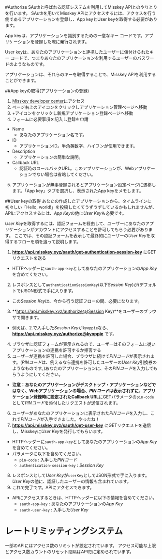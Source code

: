 #Authorize
SAuthと呼ばれる認証システムを利用してMisskey APIとのやりとりを行います。
SAuthを用いてMisskey APIにアクセスするには、アクセスを行う側であるアプリケーションを登録し、App keyとUser keyを取得する必要があります。

App keyは、アプリケーションを識別するための一意なキー コードです。アプリケーションを登録した際に発行されます。

User keyは、あなたのアプリケーションと連携したユーザーに値付けられたキー コードで、つまりあなたのアプリケーションを利用するユーザーのパスワードのようなものです。

アプリケーションは、それらのキーを取得することで、Misskey APIを利用することができます。

##App keyの取得(アプリケーションの登録)
1. [Misskey developer center](http://dev.misskey.xyz)にアクセス
2. ページ右上のアイコンをクリックしアプリケーション管理ページへ移動
3. +アイコンをクリックし新規アプリケーション登録ページへ移動
4. フォームに必要事項を記入し登録を申請
  - Name
    - あなたのアプリケーション名です。
  - ID
    - アプリケーションID。半角英数字、ハイフンが使用できます。
  - Description
    - アプリケーションの簡単な説明。
 - Callback URL
    - 認証時のコールバックURL。このアプリケーションが、Webアプリケーションでない場合は省略してください。
5. アプリケーションが無事登録されるとアプリケーション設定ページに遷移します。「App key」タブを選択し、表示されたApp keyをメモします。

##User keyの取得
あなたの作成したアプリケーションから、タイムラインに初々しい「Hello, world!」を投稿したくてうずうずしているかもしれませんが、APIにアクセスするには、*App Key*の他に*User Key*も必要です。

*User Key*を取得するには、認証フォームを経由して、ユーザーにあなたのアプリケーションがアカウントにアクセスすることを許可してもらう必要があります。
ここでは、その認証フォームを表示して最終的にユーザーの*User Key*を取得するフローを順を追って説明します。

1. **https://api.misskey.xyz/sauth/get-authentication-session-key** にGETリクエストを送る
  - HTTPヘッダーに``sauth-app-key``としてあなたのアプリケーションの*App Key*を含めてください。
2. レスポンスとして``authenticationSessionKey``(以下*Session Key*)が(デフォルトで)JSON形式で手に入ります。
  - この*Session Key*は、今から行う認証フローの間、必要になります。
3. **https://api.misskey.xyz/authorize@(Session Key)**をユーザーのブラウザで開きます。
  - 例えば、2.で入手した*Session Key*が``kyoppie``なら、**https://api.misskey.xyz/authorize@kyoppie** です。
4. ブラウザに認証フォームが表示されるので、ユーザーはそのフォームに従いアプリケーションの連携を許可するか拒否する
5. ユーザーが連携を許可した場合、ブラウザに続けて*PINコード*が表示されます。(*PINコード*は、例えるなら連携を許可したユーザーの*User Key*引換券のようなものです。)あなたのアプリケーションに、その*PINコード*を入力してもらうようにしてください。
  - **注意：**あなたのアプリケーションがデスクトップ・アプリケーションなどではなく、Webアプリケーションの場合、*PINコード*は表示されずに、アプリケーション登録時に設定された**Callback URL**にGETパラメータの``pin-code``として*PINコード*を添付したリクエストが送信されます。
6. ユーザーがあなたのアプリケーションに表示された*PINコード*を入力し、これで*PINコード*が入手できました。やったね！
7. **https://api.misskey.xyz/sauth/get-user-key** にGETリクエストを送信し、Misskeyに*User Key*を発行してもらいます。
  - HTTPヘッダーに``sauth-app-key``としてあなたのアプリケーションの*App Key*を含めてください。
  - パラメータに以下を含めてください。
    * ``pin-code`` : 入手した*PINコード*
    * ``authentication-session-key`` : *Session Key*
8. レスポンスとして*User Key*が``userKey``としてJSON形式で手に入ります。*User Key*の他に、認証したユーザーの情報も含まれています。
9. これで完了です。APIにアクセスできます。
  - APIにアクセスするときは、HTTPヘッダーに以下の情報を含めてください。
    * ``sauth-app-key`` : あなたのアプリケーションの*App Key*
    * ``sauth-user-key`` : 入手した*User Key*

# レートリミッティングシステム
一部のAPIにはアクセス数のリミットが設定されています。
アクセス可能な上限とアクセス数カウントのリセット間隔はAPI毎に定められています。
